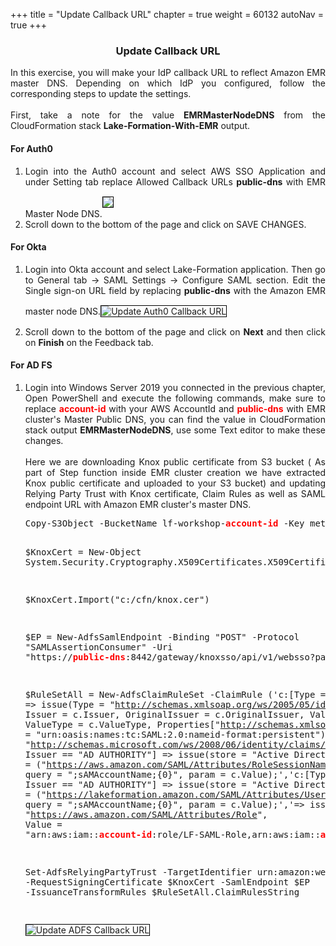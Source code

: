 +++
title = "Update Callback URL"
chapter = true
weight = 60132
autoNav = true
+++

<center><h3>Update Callback URL</h3></center>

<div style="text-align: justify">
  In this exercise, you will make your IdP callback URL to reflect Amazon EMR master DNS. Depending on which IdP you configured, follow the corresponding steps to update the settings.
  <br/><br/>First, take a note for the value <b>EMRMasterNodeDNS</b> from the CloudFormation stack <b>Lake-Formation-With-EMR</b> output.
  <h4>For Auth0</h4>
    <ol>
      <li>Login into the Auth0 account and select AWS SSO Application and under Setting tab replace Allowed Callback URLs <b>public-dns</b> with EMR Master Node DNS.<img src="/images/auth0-dns-callbackupdate.png" style="margin:15px 0px; border:1px solid black"/></li>
      <li>Scroll down to the bottom of the page and click on SAVE CHANGES.</li>
    </ol>
  <h4>For Okta</h4>
  <ol>
    <li>Login into Okta account and select Lake-Formation application. Then go to General tab -> SAML Settings -> Configure SAML section. Edit the Single sign-on URL field by replacing <b>public-dns</b> with the Amazon EMR master node DNS.<img src="/images/okta-editsaml.png" title="Update Auth0 Callback URL" style="margin:15px 0px; border:1px solid black"/></li>
    <li>Scroll down to the bottom of the page and click on <b>Next</b> and then click on <b>Finish</b> on the Feedback tab.</li>
  </ol>
  <h4>For AD FS </h4>
  <ol>
    <li>Login into Windows Server 2019 you connected in the previous chapter, Open PowerShell and execute the following commands, make sure to replace <b style="color:red">account-id</b> with your AWS AccountId and <b style="color:red">public-dns</b> with EMR cluster's Master Public DNS, you can find the value in CloudFormation stack output <b>EMRMasterNodeDNS</b>, use some Text editor to make these changes. <br/><br/> Here we are downloading Knox public certificate from S3 bucket ( As part of Step function inside EMR cluster creation we have extracted Knox public certificate and uploaded to your S3 bucket) and updating Relying Party Trust with Knox certificate, Claim Rules as well as SAML endpoint URL with Amazon EMR cluster's master DNS.
    <pre>
Copy-S3Object -BucketName lf-workshop-<b style="color:red">account-id</b> -Key metadata/knox.cer -LocalFile C:\\cfn\knox.cer

$KnoxCert = New-Object System.Security.Cryptography.X509Certificates.X509Certificate2

$KnoxCert.Import("c:/cfn/knox.cer")

$EP = New-AdfsSamlEndpoint -Binding "POST" -Protocol "SAMLAssertionConsumer" -Uri "https://<b style="color:red">public-dns</b>:8442/gateway/knoxsso/api/v1/websso?pac4jCallback=true&client_name=SAML2Client“

$RuleSetAll = New-AdfsClaimRuleSet -ClaimRule ('c:[Type == "http://schemas.microsoft.com/ws/2008/06/identity/claims/windowsaccountname"]
 => issue(Type = "http://schemas.xmlsoap.org/ws/2005/05/identity/claims/nameidentifier", Issuer = c.Issuer, OriginalIssuer = c.OriginalIssuer, Value = c.Value, ValueType = c.ValueType, Properties["http://schemas.xmlsoap.org/ws/2005/05/identity/claimproperties/format"] = "urn:oasis:names:tc:SAML:2.0:nameid-format:persistent");','c:[Type == "http://schemas.microsoft.com/ws/2008/06/identity/claims/windowsaccountname", Issuer == "AD AUTHORITY"]
  => issue(store = "Active Directory", types = ("https://aws.amazon.com/SAML/Attributes/RoleSessionName"), query = ";sAMAccountName;{0}", param = c.Value);','c:[Type == "http://schemas.microsoft.com/ws/2008/06/identity/claims/windowsaccountname", Issuer == "AD AUTHORITY"]
   => issue(store = "Active Directory", types = ("https://lakeformation.amazon.com/SAML/Attributes/Username"), query = ";sAMAccountName;{0}", param = c.Value);','=> issue(Type = "https://aws.amazon.com/SAML/Attributes/Role", Value = "arn:aws:iam::<b style="color:red">account-id</b>:role/LF-SAML-Role,arn:aws:iam::<b style="color:red">account-id</b>:saml-provider/ADFSSAMLProvider");')

Set-AdfsRelyingPartyTrust -TargetIdentifier urn:amazon:webservices -RequestSigningCertificate $KnoxCert -SamlEndpoint $EP  -IssuanceTransformRules $RuleSetAll.ClaimRulesString
    </pre><img src="/images/adfs-updatecallbackurl.png" title="Update ADFS Callback URL" style="margin:15px 0px; border:1px solid black"/> </li>



  </ol>
</div>